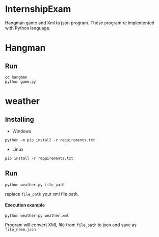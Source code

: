 # InternshipExam
Hangman game and Xml to json program.
These program're implemented with Python language.

# Hangman

## Run
```
cd hangman
python game.py
```

# weather

## Installing
* Windows
```
python -m pip install -r requirements.txt
```
* Linux
```
pip install -r requirements.txt
```

## Run
```
python weather.py file_path
```
replace `file_path` your xml file path. 
#### Execution example
```
python weather.py weather.xml
```
Program will convert XML file from `file_path` to json and save as `file_name.json` 


